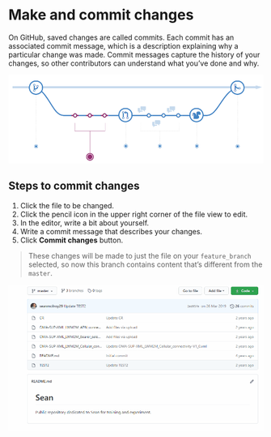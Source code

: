 # Make and commit changes
On GitHub, saved changes are called commits. Each commit has an associated commit message, which is a description explaining why a particular change was made. Commit messages capture the history of your changes, so other contributors can understand what you’ve done and why.

![Commits](./img/commits.PNG)

## Steps to commit changes
1. Click the file to be changed.
1. Click the  pencil icon in the upper right corner of the file view to edit.
1. In the editor, write a bit about yourself.
1. Write a commit message that describes your changes.
1. Click **Commit changes** button.

> These changes will be made to just the file on your ```feature_branch``` selected, so now this branch contains content that’s different from the ```master```.

![GitHub Workflow](./gifs/add_commits.gif)
